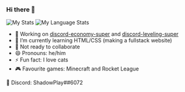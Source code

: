 ### Hi there 👋

![My Stats](https://github-readme-stats-anuraghazra1.vercel.app/api?username=shadowplay1&show_icons=true&include_all_commits=true&theme=dark&count_private=true)
![My Language Stats](https://github-readme-stats-anuraghazra1.vercel.app/api/top-langs/?username=shadowplay1&layout=compact&theme=dark&count_private=true)

- 🔭 Working on [discord-economy-super](https://github.com/shadowplay1/discord-economy-super) and [discord-leveling-super](https://github.com/shadowplay1/discord-leveling-super)
- 🌱 I’m currently learning HTML/CSS (making a fullstack website)
- 👯 Not ready to collaborate
- 😄 Pronouns: he/him
- ⚡ Fun fact: I love cats
- 🎮 Favourite games: Minecraft and Rocket League

💬 Discord: ShadowPlay##6072
